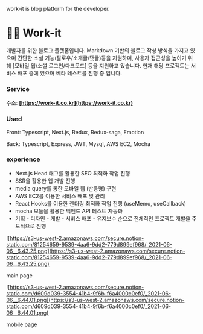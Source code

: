 
work-it is blog platform for the developer.

# 👨‍💻  Work-it


개발자를 위한 블로그 플랫폼입니다. Markdown 기반의 블로그 작성 방식을 가지고 있으며 간단한 소셜 기능(팔로우/소개글/댓글)등을 지원하며, 사용자 접근성을 높이기 위해 [모바일 웹/소셜 로그인/다크모드] 등을 지원하고 있습니다. 현재 해당 프로젝트는 서비스 배포 중에 있으며 베타 테스트를 진행 중 입니다.

### Service

주소:  **[https://work-it.co.kr](https://work-it.co.kr)** 

### Used

Front: Typescript, Next.js, Redux, Redux-saga, Emotion

Back: Typescript, Express, JWT, Mysql, AWS EC2, Mocha

### experience

- Next.js Head 태그를 활용한 SEO 최적화 작업 진행
- SSR을 활용한 웹 개발 진행
- media query를 통한 모바일 웹 (반응형) 구현
- AWS EC2를 이용한 서비스 배포 및 관리
- React Hooks를 이용한 렌더링 최적화 작업 진행 (useMemo, useCallback)
- mocha 모듈을 활용한 백엔드 API 테스트 자동화
- 기획 - 디자인 - 개발 - 서비스 배포 - 유지보수 순으로 전체적인 프로젝트 개발을 주도적으로 진행

![https://s3-us-west-2.amazonaws.com/secure.notion-static.com/81254659-9539-4aa6-9dd2-779d899ef968/_2021-06-06__6.43.25.png](https://s3-us-west-2.amazonaws.com/secure.notion-static.com/81254659-9539-4aa6-9dd2-779d899ef968/_2021-06-06__6.43.25.png)

main page

![https://s3-us-west-2.amazonaws.com/secure.notion-static.com/d609d039-3554-41b4-9f6b-f6a4000c0ef0/_2021-06-06__6.44.01.png](https://s3-us-west-2.amazonaws.com/secure.notion-static.com/d609d039-3554-41b4-9f6b-f6a4000c0ef0/_2021-06-06__6.44.01.png)

mobile page

